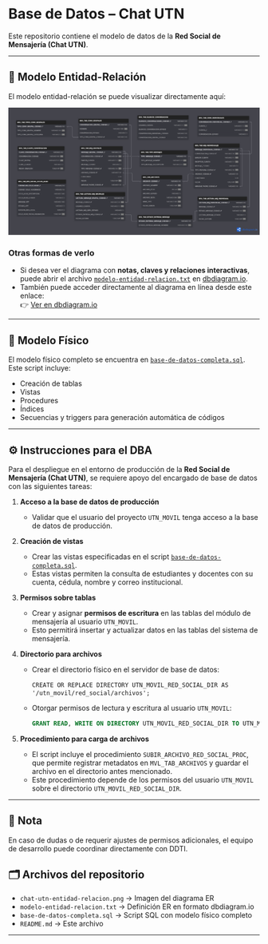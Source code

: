 # Base de Datos – Chat UTN

Este repositorio contiene el modelo de datos de la **Red Social de Mensajería (Chat UTN)**.  

---

## 📌 Modelo Entidad-Relación

El modelo entidad-relación se puede visualizar directamente aquí:

![Modelo Entidad-Relación](./chat-utn-entidad-relacion.png)

### Otras formas de verlo
- Si desea ver el diagrama con **notas, claves y relaciones interactivas**, puede abrir el archivo [`modelo-entidad-relacion.txt`](./modelo-entidad-relacion.txt) en [dbdiagram.io](https://dbdiagram.io).  
- También puede acceder directamente al diagrama en línea desde este enlace:  
  👉 [Ver en dbdiagram.io](https://dbdiagram.io/d/bdRedSocialMensajeria-Version-final-68a7ac221e7a6119670d8d4f)

---

## 📌 Modelo Físico

El modelo físico completo se encuentra en [`base-de-datos-completa.sql`](./base-de-datos-completa.sql).  
Este script incluye:

- Creación de tablas  
- Vistas  
- Procedures  
- Índices  
- Secuencias y triggers para generación automática de códigos  

---

## ⚙️ Instrucciones para el DBA

Para el despliegue en el entorno de producción de la **Red Social de Mensajería (Chat UTN)**, se requiere apoyo del encargado de base de datos con las siguientes tareas:

1. **Acceso a la base de datos de producción**  
   - Validar que el usuario del proyecto `UTN_MOVIL` tenga acceso a la base de datos de producción.

2. **Creación de vistas**  
   - Crear las vistas especificadas en el script [`base-de-datos-completa.sql`](./base-de-datos-completa.sql).  
   - Estas vistas permiten la consulta de estudiantes y docentes con su cuenta, cédula, nombre y correo institucional.

3. **Permisos sobre tablas**  
   - Crear y asignar **permisos de escritura** en las tablas del módulo de mensajería al usuario `UTN_MOVIL`.  
   - Esto permitirá insertar y actualizar datos en las tablas del sistema de mensajería.

4. **Directorio para archivos**  
   - Crear el directorio físico en el servidor de base de datos:  
     ```
     CREATE OR REPLACE DIRECTORY UTN_MOVIL_RED_SOCIAL_DIR AS '/utn_movil/red_social/archivos';
     ```
   - Otorgar permisos de lectura y escritura al usuario `UTN_MOVIL`:
     ```sql
     GRANT READ, WRITE ON DIRECTORY UTN_MOVIL_RED_SOCIAL_DIR TO UTN_MOVIL;
     ```

5. **Procedimiento para carga de archivos**  
   - El script incluye el procedimiento `SUBIR_ARCHIVO_RED_SOCIAL_PROC`, que permite registrar metadatos en `MVL_TAB_ARCHIVOS` y guardar el archivo en el directorio antes mencionado.
   - Este procedimiento depende de los permisos del usuario `UTN_MOVIL` sobre el directorio `UTN_MOVIL_RED_SOCIAL_DIR`.

---

## 📌 Nota

En caso de dudas o de requerir ajustes de permisos adicionales, el equipo de desarrollo puede coordinar directamente con DDTI.


## 🗂️ Archivos del repositorio

- `chat-utn-entidad-relacion.png` → Imagen del diagrama ER  
- `modelo-entidad-relacion.txt` → Definición ER en formato dbdiagram.io  
- `base-de-datos-completa.sql` → Script SQL con modelo físico completo  
- `README.md` → Este archivo  

---
